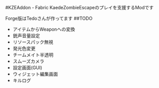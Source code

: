 #KZEAddon - Fabric
KaedeZombieEscapeのプレイを支援するModです

Forge版はTedoさんが作ってます
##TODO
- アイテムからWeaponへの変換
- 銃声音量設定
- リソースパック無視
- 発光色変更
- チームメイト半透明
- スムーズカメラ
- 設定画面(GUI)
- ウィジェット編集画面
- キルログ
